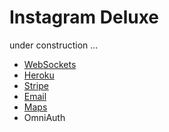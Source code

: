 Instagram Deluxe
=========

under construction ...

* [WebSockets](https://github.com/makersacademy/Walkthroughs/blob/master/websockets.md)
* [Heroku](https://github.com/makersacademy/Walkthroughs/blob/master/heroku.md)
* [Stripe](https://github.com/makersacademy/Walkthroughs/blob/master/stripe.md)
* [Email](https://github.com/makersacademy/Walkthroughs/blob/master/email.md)
* [Maps](https://github.com/makersacademy/Walkthroughs/blob/master/gmaps.md)
* OmniAuth
